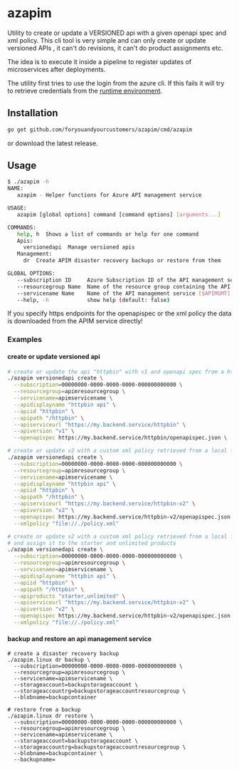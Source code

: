 # azapim

Utility to create or update a VERSIONED api with a given openapi spec and xml policy.
This cli tool is very simple and can only create or update versioned APIs , it can't do revisions, it can't do product assignments etc.

The idea is to execute it inside a pipeline to register updates of microservices after deployments.

The utility first tries to use the login from the azure cli.
If this fails it will try to retrieve credentials from the [runtime environment](https://docs.microsoft.com/en-us/azure/developer/go/azure-sdk-authorization#use-environment-based-authentication).

## Installation

```bash
go get github.com/foryouandyourcustomers/azapim/cmd/azapim
```

or download the latest release.

## Usage

```bash
$ ./azapim -h
NAME:
   azapim - Helper functions for Azure API management service

USAGE:
   azapim [global options] command [command options] [arguments...]

COMMANDS:
   help, h  Shows a list of commands or help for one command
   Apis:
     versionedapi  Manage versioned apis
   Management:
     dr  Create APIM disaster recovery backups or restore from them

GLOBAL OPTIONS:
   --subscription ID     Azure Subscription ID of the API management service [$SUBSCRIPTION]
   --resourcegroup Name  Name of the resource group containing the API management service [$RESOURCEGROUP]
   --servicename Name    Name of the API management service [$APIMGMT]
   --help, -h            show help (default: false)
```

If you specify https endpoints for the openapispec or the xml policy the data is downloaded from the APIM service directly!

### Examples

#### create or update versioned api

```bash
# create or update the api "httpbin" with v1 and openapi spec from a https endpoint and the default xml policy
./azapim versionedapi create \
  --subscription=00000000-0000-0000-0000-000000000000 \
  --resourcegroup=apimresourcegroup \
  --servicename=apimservicename \
  --apidisplayname "httpbin api" \
  --apiid "httpbin" \
  --apipath "/httpbin" \
  --apiserviceurl "https://my.backend.service/httpbin" \
  --apiversion "v1" \
  --openapispec https://my.backend.service/httpbin/openapispec.json \

# create or update v2 with a custom xml policy retrieved from a local file
./azapim versionedapi create \
  --subscription=00000000-0000-0000-0000-000000000000 \
  --resourcegroup=apimresourcegroup \
  --servicename=apimservicename \
  --apidisplayname "httpbin api" \
  --apiid "httpbin" \
  --apipath "/httpbin" \
  --apiserviceurl "https://my.backend.service/httpbin-v2" \
  --apiversion "v2" \
  --openapispec https://my.backend.service/httpbin-v2/openapispec.json \
  --xmlpolicy "file://./policy.xml"

# create or update v2 with a custom xml policy retrieved from a local file
# and assign it to the starter and unlimited products
./azapim versionedapi create \
  --subscription=00000000-0000-0000-0000-000000000000 \
  --resourcegroup=apimresourcegroup \
  --servicename=apimservicename \
  --apidisplayname "httpbin api" \
  --apiid "httpbin" \
  --apipath "/httpbin" \
  --apiproducts "starter,unlimited" \
  --apiserviceurl "https://my.backend.service/httpbin-v2" \
  --apiversion "v2" \
  --openapispec https://my.backend.service/httpbin-v2/openapispec.json \
  --xmlpolicy "file://./policy.xml"
```

#### backup and restore an api management service

```
# create a disaster recovery backup
./azapim.linux dr backup \
  --subscription=00000000-0000-0000-0000-000000000000 \
  --resourcegroup=apimresourcegroup \
  --servicename=apimservicename \
  --storageaccount=backupstorageaccount \
  --storageaccountrg=backupstorageaccountresourcegroup \
  --blobname=backupcontainer 

# restore from a backup
./azapim.linux dr restore \
  --subscription=00000000-0000-0000-0000-000000000000 \
  --resourcegroup=apimresourcegroup \
  --servicename=apimservicename \
  --storageaccount=backupstorageaccount \
  --storageaccountrg=backupstorageaccountresourcegroup \
  --blobname=backupcontainer \
  --backupname=
```
